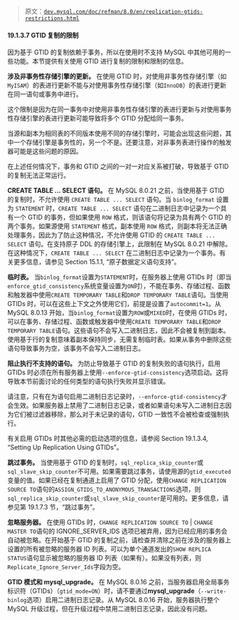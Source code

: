 > 原文：[`dev.mysql.com/doc/refman/8.0/en/replication-gtids-restrictions.html`](https://dev.mysql.com/doc/refman/8.0/en/replication-gtids-restrictions.html)

#### 19.1.3.7 GTID 复制的限制

因为基于 GTID 的复制依赖于事务，所以在使用时不支持 MySQL 中其他可用的一些功能。本节提供有关使用 GTID 进行复制的限制和限制的信息。

**涉及非事务性存储引擎的更新。** 在使用 GTID 时，对使用非事务性存储引擎（如`MyISAM`）的表进行更新不能与对使用事务性存储引擎（如`InnoDB`）的表进行更新在同一语句或事务中进行。

这个限制是因为在同一事务中对使用非事务性存储引擎的表进行更新与对使用事务性存储引擎的表进行更新可能导致将多个 GTID 分配给同一事务。

当源和副本为相同表的不同版本使用不同的存储引擎时，可能会出现这些问题，其中一个存储引擎是事务性的，另一个不是。还要注意，对非事务表进行操作的触发器可能是这些问题的原因。

在上述任何情况下，事务和 GTID 之间的一对一对应关系被打破，导致基于 GTID 的复制无法正常运行。

**CREATE TABLE ... SELECT 语句。** 在 MySQL 8.0.21 之前，当使用基于 GTID 的复制时，不允许使用 `CREATE TABLE ... SELECT` 语句。当 `binlog_format` 设置为 `STATEMENT` 时，`CREATE TABLE ... SELECT` 语句在二进制日志中记录为一个具有一个 GTID 的事务，但如果使用 `ROW` 格式，则该语句将记录为具有两个 GTID 的两个事务。如果源使用 `STATEMENT` 格式，副本使用 `ROW` 格式，则副本将无法正确处理事务，因此为了防止这种情况，不允许使用 GTID 的 `CREATE TABLE ... SELECT` 语句。在支持原子 DDL 的存储引擎上，此限制在 MySQL 8.0.21 中解除。在这种情况下，`CREATE TABLE ... SELECT` 在二进制日志中记录为一个事务。有关更多信息，请参见 Section 15.1.1, “原子数据定义语句支持”。

**临时表。** 当`binlog_format`设置为`STATEMENT`时，在服务器上使用 GTIDs 时（即当`enforce_gtid_consistency`系统变量设置为`ON`时），不能在事务、存储过程、函数和触发器中使用`CREATE TEMPORARY TABLE`和`DROP TEMPORARY TABLE`语句。当使用 GTIDs 时，可以在这些上下文之外使用它们，前提是设置了`autocommit=1`。从 MySQL 8.0.13 开始，当`binlog_format`设置为`ROW`或`MIXED`时，在使用 GTIDs 时，可以在事务、存储过程、函数或触发器中使用`CREATE TEMPORARY TABLE`和`DROP TEMPORARY TABLE`语句。这些语句不会写入二进制日志，因此不会被复制到副本。使用基于行的复制意味着副本保持同步，无需复制临时表。如果从事务中删除这些语句导致事务为空，该事务不会写入二进制日志。

**阻止执行不支持的语句。** 为防止导致基于 GTID 的复制失败的语句执行，启用 GTIDs 时必须在所有服务器上使用`--enforce-gtid-consistency`选项启动。这将导致本节前面讨论的任何类型的语句执行失败并显示错误。

请注意，只有在为语句启用二进制日志记录时，`--enforce-gtid-consistency`才会生效。如果服务器上禁用了二进制日志记录，或者如果语句未写入二进制日志因为它们被过滤器移除，那么对于未记录的语句，GTID 一致性不会被检查或强制执行。

有关启用 GTIDs 时其他必需的启动选项的信息，请参阅 Section 19.1.3.4, “Setting Up Replication Using GTIDs”。

**跳过事务。** 当使用基于 GTID 的复制时，`sql_replica_skip_counter`或`sql_slave_skip_counter`不可用。如果需要跳过事务，请使用源的`gtid_executed`变量的值。如果已经在复制通道上启用了 GTID 分配，使用`CHANGE REPLICATION SOURCE TO`语句的`ASSIGN_GTIDS_TO_ANONYMOUS_TRANSACTIONS`选项，则`sql_replica_skip_counter`或`sql_slave_skip_counter`是可用的。更多信息，请参见第 19.1.7.3 节，“跳过事务”。

**忽略服务器。** 在使用 GTIDs 时，`CHANGE REPLICATION SOURCE TO` | `CHANGE MASTER TO`语句的 IGNORE_SERVER_IDS 选项已被弃用，因为已经应用的事务会自动被忽略。在开始基于 GTID 的复制之前，请检查并清除之前在涉及的服务器上设置的所有被忽略的服务器 ID 列表。可以为单个通道发出的`SHOW REPLICA STATUS`语句显示被忽略的服务器 ID 列表（如果有）。如果没有列表，则`Replicate_Ignore_Server_Ids`字段为空。

**GTID 模式和 mysql_upgrade。** 在 MySQL 8.0.16 之前，当服务器启用全局事务标识符（GTIDs）（`gtid_mode=ON`）时，请不要通过**mysql_upgrade**（`--write-binlog`选项）启用二进制日志记录。从 MySQL 8.0.16 开始，服务器执行整个 MySQL 升级过程，但在升级过程中禁用二进制日志记录，因此没有问题。
